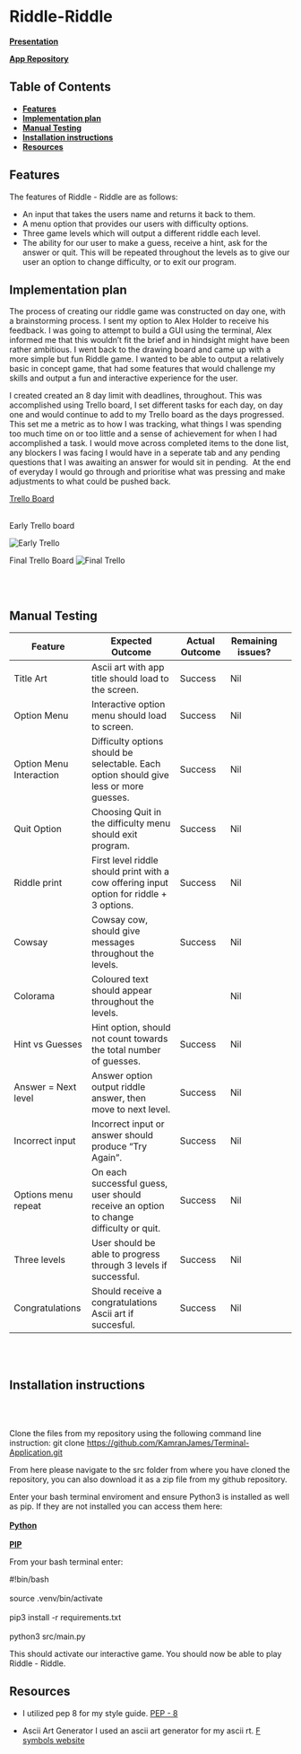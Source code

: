 # Riddle-Riddle
[**Presentation**](https://vimeo.com/manage/videos/753509964/0db9bb4da2/privacy)

[**App Repository**](https://github.com/KamranJames/Terminal-Application.git)

## **Table of Contents** 

  - [**Features**](#features)
  - [**Implementation plan**](#implementation-plan)
  - [**Manual Testing**](#manual-testing)
  - [**Installation instructions**](#installation-instructions)
  - [**Resources**](#resources)


<div id='id-section1'>

## **Features**

The features of Riddle - Riddle are as follows:
* An input that takes the users name and returns it back to them.
* A menu option that provides our users with difficulty options.
* Three game levels which will output a different riddle each level. 
* The ability for our user to make a guess, receive a hint, ask for the answer or quit. This will be repeated throughout the levels as to give our user an option to change difficulty, or to exit our program.

<div id='id-section2'>

## **Implementation plan**

The process of creating our riddle game was constructed on day one, with a brainstorming process. I sent my option to Alex Holder to receive his feedback. I was going to attempt to build a GUI using the terminal, Alex informed me that this wouldn’t fit the brief and in hindsight might have been rather ambitious. I went back to the drawing board and came up with a more simple but fun Riddle game. I wanted to be able to output a relatively basic in concept game, that had some features that would challenge my skills and output a fun and interactive experience for the user.

I created created an 8 day limit with deadlines, throughout. This was accomplished using Trello board, I set different tasks for each day, on day one and would continue to add to my Trello board as the days progressed. This set me a metric as to how I was tracking, what things I was spending too much time on or too little and a sense of achievement for when I had accomplished a task. I would move across completed items to the done list, any blockers I was facing I would have in a seperate tab and any pending questions that I was awaiting an answer for would sit in pending.
 At the end of everyday I would go through and prioritise what was pressing and make adjustments to what could be pushed back.

[Trello Board](https://trello.com/b/mWq9YIXS/terminal-application-riddle-riddle )
<br></br>

Early Trello board



![Early Trello](https://lh3.googleusercontent.com/HMQPUeK5w9LUoO7-rrEmxFkEu7bTfkDuyMXagQWoTwSh41Vzb5gtaEWu8ASwbRbNit1AXcfsiB5RdMEaSlYfdakUJW4ResU1hBA7V6tpoEELveI2EBzCRcPRmVIEP4c2850_T6kPhj63u8VLr3DgKm7i5fwRazedUtAy7-QX0NEwES9isJLRAvLp4HroT6xZbUhlsQPb92bNZVIZc5sZpx-2FtN15qsWFjxmmPumoLVfFxDaCoRasC9_gHt1d1OBRl4BaBdtCYUYPnnscSI4kk9r9J3DPbUck9C80TGC4n_3NnveLlEk47v4V8MSl-031H4HZlk2b4PVXvWAWKBeFai4aIcSnKAkla2b3vMrbmmT05OYE9XGKFG-Bw1ss6-eSEQXZMSxi0NRYc2NC_0syLca1XiOJcuLAGDrdmb2j18KBC_ORNQ0PHKCWM8ytbJc3WyAOqZ7e_dTrNONs5QXTAwGkWS6tFNY3LrQec-JIe4g9mvR4rFVc6jseEoAAcdWs4fpHwodohQiR-TPp56hR4zcFGMLN63ibg-ltkb3EDuUXofFky4Avjc0pgcOtS7SZmegw5L2q7Lhq-CxVsfoAimgQxOFz9E4YqDCmHQwQo7eUP-FYvDXFfEXNOfeqkvKYzCap_-9FNzNgd7JiH2Z1OW0lmcy7UCFizOrPpxspyM5OQJI9KiqbaR2qsiWTd3DL1Xre7Q37H66dx3i1WViDlK3b__51S_3td2tsEu7cN4b4qWJsk2u8GGfgbDKF9o=w2148-h1498-no?authuser=0)

Final Trello Board
![Final Trello](https://lh3.googleusercontent.com/tPt5s7FdbPpafSjaYWkHsxiuLMJftK-bM7bxvZ27fJddHsakSNw7np3YuxdnH0nf4sdym5PxdxSUx_InXMD_viXlRzB7sONFiv_oRb4tN-b5krZRAE_l689rbsrqv7PAnyJW3ZPbh6kZCJ4YVaMlzHYOxCjJcpw5Kyu9mTsRnzKQY78mtE1tAhi6JB0Updgq_XvhJX4Rk6Eiit_azQLcOhmX6hJeFJnn7l9He8iXHPZejZrGsR3IKSltinRNvAMhjhBCpxxM2qFL_DPVmiTf1zwAWpoGr7ROYLfVToz8zePL5oYpBRJcNkquG133z4xEc5a6tNgUEGZDqS9K7E-s5hTAyp9S_3xsbjLo0imgrznVQStZIy-fVvRJO1KTh58ZLKgUdztENlKui2v4e69DqM8cPd05QbKRu6Vxk6UEN_4Rq9WJllFAA32-pCSADW6UU6JhXhmUgpRsGZq7jLGmnBp1TWUESGF97sDOscjd2vFe1qjt-s9FP9r6ns2gHbJPJrkt2ndxur62bhinHfmwCjrAYdsiL2b3dUSNtmUaIr4xfNvi8I0fFBSJM3zQleOXWHS5wJiAXJeYAMQU5gk_qHZj4ZkSFCRL7gnbeCKKp9OhN1F2g1KZP8ATSdDMxiQTUDCc4Kotpim3JHI7WF5X-C2irn7Tc87JONmS-xpyLjDXbkv0ePVjnNPrAEBOZ3EihzOx6xvlsCaKqn6CTZs_Me6TxXoDN5yZbJVZmFDHiwm0tmZ_CdffrezkwnIXbzDDUp_zxywKs5uQHq078uYuBJJJ49IbvnOFRxda10_avMiAN3LxiUg-KZeRZFt_OSHlW3wvLZ2Vqb-4ItCjMn3aFOfSqfmVmUZr6azd7lvA6bPgY4cZgC0AhgT6tJVta7m-a99K9SOx5UZp7LGIYCOZkFi6TlmLVqqbzkNG8ou8aA=w2400-h1198-no?authuser=0)

<br></br>
<div id='id-section3'>

## Manual Testing
|Feature | Expected Outcome  | Actual Outcome | Remaining issues?   |   |
|---|---|---|---|---|
|Title Art| Ascii art with app title should load to the screen. | Success | Nil  |   |   |
|Option Menu| Interactive option menu should load to screen.| Success | Nil  |   |
|Option Menu Interaction | Difficulty options should be selectable. Each option should give less or more guesses.  | Success  | Nil  |   |
|Quit Option| Choosing Quit in the difficulty menu should exit program. | Success | Nil  |   |   |
|Riddle print| First level riddle should print with a cow offering input option for riddle + 3 options. | Success | Nil  |
|Cowsay | Cowsay cow, should give messages throughout the levels.| Success | Nil  |
|Colorama | Coloured text should appear throughout the levels. | | Nil  |   |
|Hint vs Guesses| Hint option, should not count towards the total number of guesses. | Success | Nil  |
|Answer = Next level | Answer option output riddle answer, then move to next level.| Success | Nil  |
|Incorrect input | Incorrect input or answer should produce “Try Again”.| Success | Nil  |
|Options menu repeat | On each successful guess, user should receive an option to change difficulty or quit. | Success | Nil  |
|Three levels | User should be able to progress through 3 levels if successful. | Success | Nil  |
|Congratulations  | Should receive a congratulations Ascii art if succesful.| Success | Nil  |
<br></br>
<div id='id-section4'>

## Installation instructions
<br></br>


Clone the files from my repository using the following command line instruction:
git clone https://github.com/KamranJames/Terminal-Application.git

From here please navigate to the src folder from where you have cloned the repository, you can also download it as a zip file from my github repository.

Enter your bash terminal enviroment and ensure Python3 is installed as well as pip.
If they are not installed you can access them here:<br></br>
[**Python**](https://www.python.org/downloads/)<br></br>
[**PIP**](https://pip.pypa.io/en/stable/cli/pip_install/)



From your bash terminal enter:

#!bin/bash<br></br>
source .venv/bin/activate<br></br>
pip3 install -r requirements.txt<br></br>
python3 src/main.py

This should activate our interactive game. 
You should now be able to play Riddle - Riddle. 

<div id='id-section5'>

## Resources
* I utilized pep 8 for my style guide.
[PEP - 8](https://peps.python.org/pep-0008/ )

* Ascii Art Generator
  I used an ascii art generator for my ascii rt. 
[F symbols website](https://fsymbols.com/generators/carty/)

